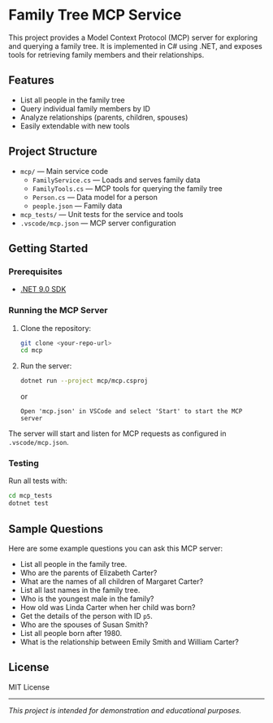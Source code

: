 # Family Tree MCP Service

This project provides a Model Context Protocol (MCP) server for exploring and querying a family tree. It is implemented in C# using .NET, and exposes tools for retrieving family members and their relationships.

## Features
- List all people in the family tree
- Query individual family members by ID
- Analyze relationships (parents, children, spouses)
- Easily extendable with new tools

## Project Structure
- `mcp/` — Main service code
  - `FamilyService.cs` — Loads and serves family data
  - `FamilyTools.cs` — MCP tools for querying the family tree
  - `Person.cs` — Data model for a person
  - `people.json` — Family data
- `mcp_tests/` — Unit tests for the service and tools
- `.vscode/mcp.json` — MCP server configuration

## Getting Started

### Prerequisites
- [.NET 9.0 SDK](https://dotnet.microsoft.com/en-us/download/dotnet/9.0)

### Running the MCP Server

1. Clone the repository:
   ```sh
   git clone <your-repo-url>
   cd mcp
   ```
2. Run the server:
   ```sh
   dotnet run --project mcp/mcp.csproj
   ```

   or
    ```
   Open 'mcp.json' in VSCode and select 'Start' to start the MCP server
   ```

The server will start and listen for MCP requests as configured in `.vscode/mcp.json`.

### Testing

Run all tests with:
```sh
cd mcp_tests
dotnet test
```

## Sample Questions

Here are some example questions you can ask this MCP server:

- List all people in the family tree.
- Who are the parents of Elizabeth Carter?
- What are the names of all children of Margaret Carter?
- List all last names in the family tree.
- Who is the youngest male in the family?
- How old was Linda Carter when her child was born?
- Get the details of the person with ID `p5`.
- Who are the spouses of Susan Smith?
- List all people born after 1980.
- What is the relationship between Emily Smith and William Carter?

## License
MIT License

---

*This project is intended for demonstration and educational purposes.*

